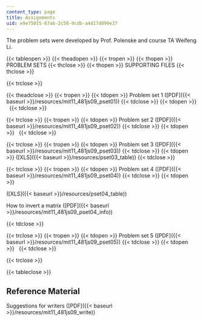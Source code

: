 ```yaml
---
content_type: page
title: Assignments
uid: e9e75015-67ab-2c58-9cdb-a4d17d099e37
---
```


The problem sets were developed by Prof. Polenske and course TA Weifeng Li.

{{< tableopen >}}
{{< theadopen >}}
{{< tropen >}}
{{< thopen >}}
PROBLEM SETS
{{< thclose >}}
{{< thopen >}}
SUPPORTING FILES
{{< thclose >}}

{{< trclose >}}

{{< theadclose >}}
{{< tropen >}}
{{< tdopen >}}
Problem set 1 ([PDF]({{< baseurl >}}/resources/mit11_481js09_pset01))
{{< tdclose >}}
{{< tdopen >}}
 
{{< tdclose >}}

{{< trclose >}}
{{< tropen >}}
{{< tdopen >}}
Problem set 2 ([PDF]({{< baseurl >}}/resources/mit11_481js09_pset02))
{{< tdclose >}}
{{< tdopen >}}
 
{{< tdclose >}}

{{< trclose >}}
{{< tropen >}}
{{< tdopen >}}
Problem set 3 ([PDF]({{< baseurl >}}/resources/mit11_481js09_pset03))
{{< tdclose >}}
{{< tdopen >}}
([XLS]({{< baseurl >}}/resources/pset03_table))
{{< tdclose >}}

{{< trclose >}}
{{< tropen >}}
{{< tdopen >}}
Problem set 4 ([PDF]({{< baseurl >}}/resources/mit11_481js09_pset04))
{{< tdclose >}}
{{< tdopen >}}


([XLS]({{< baseurl >}}/resources/pset04_table))

How to invert a matrix ([PDF]({{< baseurl >}}/resources/mit11_481js09_pset04_info))


{{< tdclose >}}

{{< trclose >}}
{{< tropen >}}
{{< tdopen >}}
Problem set 5 ([PDF]({{< baseurl >}}/resources/mit11_481js09_pset05))
{{< tdclose >}}
{{< tdopen >}}
 
{{< tdclose >}}

{{< trclose >}}

{{< tableclose >}}

Reference Material
------------------

Suggestions for writers ([PDF]({{< baseurl >}}/resources/mit11_481js09_write))